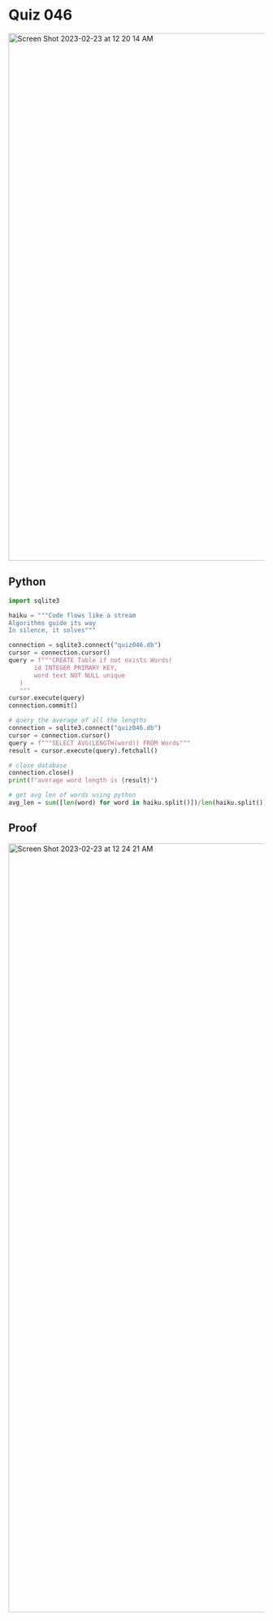 # Quiz 046

<img width="1037" alt="Screen Shot 2023-02-23 at 12 20 14 AM" src="https://user-images.githubusercontent.com/111751273/220667334-74958113-a618-405f-abe4-a4a0a0553223.png">

## Python
```.py
import sqlite3

haiku = """Code flows like a stream
Algorithms guide its way
In silence, it solves"""

connection = sqlite3.connect("quiz046.db")
cursor = connection.cursor()
query = f"""CREATE Table if not exists Words(
       id INTEGER PRIMARY KEY,
       word text NOT NULL unique
   )
   """
cursor.execute(query)
connection.commit()

# query the average of all the lengths
connection = sqlite3.connect("quiz046.db")
cursor = connection.cursor()
query = f"""SELECT AVG(LENGTH(word)) FROM Words"""
result = cursor.execute(query).fetchall()

# close database
connection.close()
print(f"average word length is {result}")

# get avg len of words using python
avg_len = sum([len(word) for word in haiku.split()])/len(haiku.split())
```

## Proof
<img width="1512" alt="Screen Shot 2023-02-23 at 12 24 21 AM" src="https://user-images.githubusercontent.com/111751273/220668694-e3372d6f-a9ed-408f-a3fe-828e7944d514.png">

